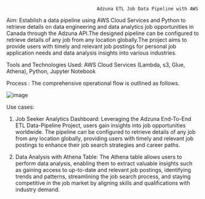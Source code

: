                                      Adzuna ETL Job Data Pipeline with AWS


Aim: Establish a data pipeline using AWS Cloud Services and Python to retrieve details on data engineering and data analytics job opportunities in Canada through the Adzuna API.The designed pipeline can be configured to retrieve details of any job from any location globally.The project aims to provide users with timely and relevant job postings for personal job application needs and data analysis insights into various industries. 

Tools and Technologies Used: AWS Cloud Services (Lambda, s3, Glue, Athena), Python, Jupyter Notebook

Process : The comprehensive operational flow is outlined as follows.

![image](https://github.com/Jay-05022000/Adzuna-ETL-Job-Data-Pipeline-with-AWS-/assets/110780565/49f5680f-803c-47bf-adc2-f60040ea0830)

 
Use cases: 

1. Job Seeker Analytics Dashboard: 
Leveraging the Adzuna End-To-End ETL Data-Pipeline Project, users gain insights into job opportunities worldwide. The pipeline can be configured to retrieve details of any job from any location globally, providing users with timely and relevant job postings to enhance their job search strategies and career paths.

2. Data Analysis with Athena Table: 
The Athena table allows users to perform data analysis, enabling them to extract valuable insights such as gaining access to up-to-date and relevant job postings, identifying trends and patterns, streamlining the job search process, and staying competitive in the job market by aligning skills and qualifications with industry demand.

 
